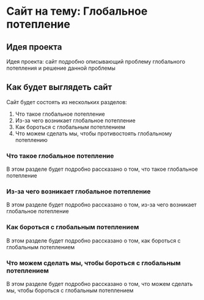 # Сайт на тему: Глобальное потепление

## Идея проекта

Идея проекта: сайт подробно описывающий проблему глобального потепления и решение данной проблемы

## Как будет выглядеть сайт

Сайт будет состоять из нескольких разделов:
 1. Что такое глобальное потепление
 2. Из-за чего возникает глобальное потепление
 3. Как бороться с глобальным потеплением
 4. Что можем сделать мы, чтобы противостоять глобальному потеплению
 
### Что такое глобальное потепление

В этом разделе будет подробно рассказано о том, что такое глобальное потепление

### Из-за чего возникает глобальное потепление

В этом разделе будет подробно рассказано о том, из-за чего возникает глобальное потепление

### Как бороться с глобальным потеплением

В этом разделе будет подробно рассказано о том, как бороться с глобальным потеплением

### Что можем сделать мы, чтобы бороться с глобальным потеплением

В этом разделе будет подробно рассказано о том, что можем сделать мы, чтобы бороться с глобальным потеплением
